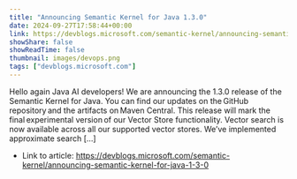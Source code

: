 ```yaml
---
title: "Announcing Semantic Kernel for Java 1.3.0"
date: 2024-09-27T17:58:44+00:00
link: https://devblogs.microsoft.com/semantic-kernel/announcing-semantic-kernel-for-java-1-3-0
showShare: false
showReadTime: false
thumbnail: images/devops.png
tags: ["devblogs.microsoft.com"]
---
```

Hello again Java AI developers! We are announcing the 1.3.0 release of the Semantic Kernel for Java. You can find our updates on the GitHub repository and the artifacts on Maven Central. This release will mark the final experimental version of our Vector Store functionality. Vector search is now available across all our supported vector stores. We’ve implemented approximate search […]

- Link to article: https://devblogs.microsoft.com/semantic-kernel/announcing-semantic-kernel-for-java-1-3-0